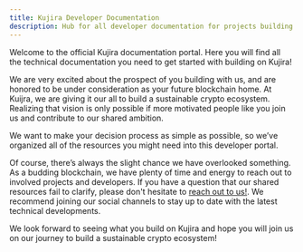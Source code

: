 ```yaml
---
title: Kujira Developer Documentation
description: Hub for all developer documentation for projects building on Kujira.
---
```


Welcome to the official Kujira documentation portal. Here you will find all the technical documentation you need to get started with building on Kujira!

We are very excited about the prospect of you building with us, and are honored to be under consideration as your future blockchain home. At Kuijra, we are giving it our all to build a sustainable crypto ecosystem. Realizing that vision is only possible if more motivated people like you join us and contribute to our shared ambition.

We want to make your decision process as simple as possible, so we’ve organized all of the resources you might need into this developer portal.

Of course, there’s always the slight chance we have overlooked something. As a budding blockchain, we have plenty of time and energy to reach out to involved projects and developers. If you have a question that our shared resources fail to clarify, please don't hesitate to [reach out to us!](/getting-help). We recommend joining our social channels to stay up to date with the latest technical developments.

We look forward to seeing what you build on Kujira and hope you will join us on our journey to build a sustainable crypto ecosystem!